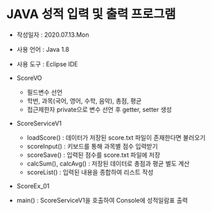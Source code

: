 # JAVA 성적 입력 및 출력 프로그램

* 작성일자 : 2020.07.13.Mon


* 사용 언어 : Java 1.8
* 사용 도구 : Eclipse IDE


* ScoreVO
  - 필드변수 선언
  - 학번, 과목(국어, 영어, 수학, 음악), 총점, 평균
  - 접근제한자 private으로 변수 선언 후 getter, setter 생성


* ScoreServiceV1
  - loadScore() : 데이터가 저장된 score.txt 파일이 존재한다면 불러오기
  - scoreInput() : 키보드를 통해 과목별 점수 입력받기
  - scoreSave() : 입력된 점수를 score.txt 파일에 저장
  - calcSum(), calcAvg() : 저장된 데이터로 총점과 평균 별도 계산
  - scoreList() : 입력된 내용을 종합하여 리스트 작성
  

 * ScoreEx_01
  - main() : ScoreServiceV1을 호출하여 Console에 성적일람표 출력
